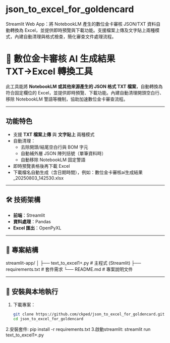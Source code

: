 # json_to_excel_for_goldencard
 Streamlit Web App：將 NotebookLM 產生的數位金卡審核 JSON/TXT 資料自動轉換為 Excel，並提供即時預覽與下載功能。支援檔案上傳及文字貼上兩種模式，內建自動清理與格式檢查，簡化審查文件處理流程。
 # 📄 數位金卡審核 AI 生成結果 TXT→Excel 轉換工具
此工具能將 **NotebookLM 或其他來源產生的 JSON 格式 TXT 檔案**，自動轉換為符合固定欄位的 Excel，並提供即時預覽、下載功能。內建自動清理開頭空白行、移除 NotebookLM 警語等機制，協助加速數位金卡審查流程。

---

## 功能特色
- 支援 **TXT 檔案上傳** 與 **文字貼上** 兩種模式
- 自動清理：
  - 去除開頭/結尾空白行與 BOM 字元
  - 自動補外層 JSON 陣列括號（單筆資料時）
  - 自動移除 NotebookLM 固定警語
- 即時預覽表格後再下載 Excel
- 下載檔名自動生成（含日期時間），例如：數位金卡審核ai生成結果_20250803_142530.xlsx
  
---

## 🛠️ 技術架構
- **前端**：Streamlit
- **資料處理**：Pandas
- **Excel 匯出**：OpenPyXL

---

## 📂 專案結構
streamlit-app/
│
├── text_to_excel1+.py # 主程式 (Streamlit)
├── requirements.txt # 套件需求
└── README.md # 專案說明文件

---

## 🔧 安裝與本地執行
1. 下載專案：
   ```bash
   git clone https://github.com/ckped/json_to_excel_for_goldencard.git
   cd json_to_excel_for_goldencard
2.安裝套件:
   pip install -r requirements.txt
3.啟動streamlit:
   streamlit run text_to_excel1+.py
   

